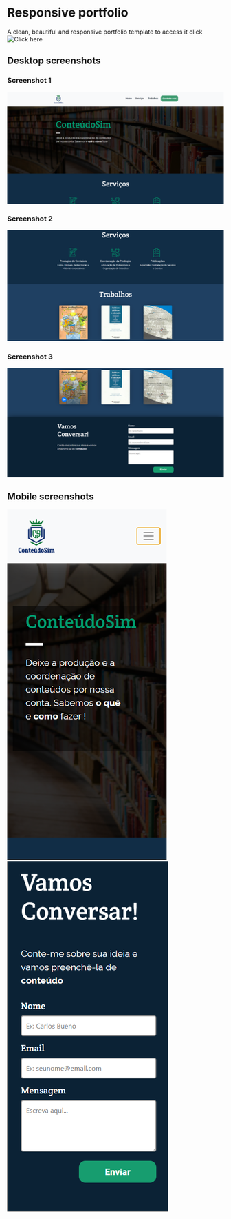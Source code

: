 # Responsive portfolio

A clean, beautiful and responsive portfolio template
to access it click ![Click here](url)

## Desktop screenshots

### Screenshot 1
![Desktop-1](screens/desktop-1.png?raw=true "Desktop screenshot 1")
<br />

### Screenshot 2
![Desktop-2](screens/desktop-2.png?raw=true "Desktop screenshot 2")
<br />

### Screenshot 3
![Desktop-3](screens/desktop-3.png?raw=true "Desktop screenshot 3")
<br />

## Mobile screenshots
![Mobile-1](screens/mobile-1.png?raw=true "Mobile screenshot 1")
![Mobile-2](screens/mobile-2.png?raw=true "Mobile screenshot 2")
